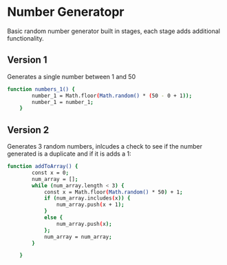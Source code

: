 # Number Generatopr

Basic random number generator built in stages, each stage adds additional functionality.

## Version 1

Generates a single number between 1 and 50

```bash
function numbers_1() {
        number_1 = Math.floor(Math.random() * (50 - 0 + 1)); 
        number_1 = number_1;
    }
```

## Version 2

Generates 3 random numbers, inlcudes a check to see if the number generated is a duplicate and if it is adds a 1:

```bash
function addToArray() {
        const x = 0;
        num_array = [];
        while (num_array.length < 3) {
            const x = Math.floor(Math.random() * 50) + 1;
            if (num_array.includes(x)) {
                num_array.push(x + 1);
            }
            else {
                num_array.push(x);
            };
            num_array = num_array;
        }

    }

```